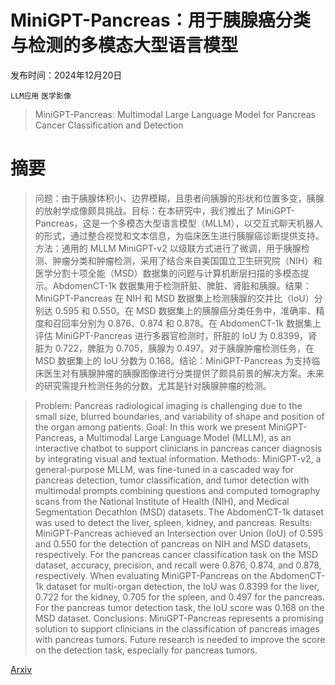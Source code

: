 # MiniGPT-Pancreas：用于胰腺癌分类与检测的多模态大型语言模型

发布时间：2024年12月20日

`LLM应用` `医学影像`

> MiniGPT-Pancreas: Multimodal Large Language Model for Pancreas Cancer Classification and Detection

# 摘要

> 问题：由于胰腺体积小、边界模糊，且患者间胰腺的形状和位置多变，胰腺的放射学成像颇具挑战。目标：在本研究中，我们推出了 MiniGPT-Pancreas，这是一个多模态大型语言模型（MLLM），以交互式聊天机器人的形式，通过整合视觉和文本信息，为临床医生进行胰腺癌诊断提供支持。方法：通用的 MLLM MiniGPT-v2 以级联方式进行了微调，用于胰腺检测、肿瘤分类和肿瘤检测，采用了结合来自美国国立卫生研究院（NIH）和医学分割十项全能（MSD）数据集的问题与计算机断层扫描的多模态提示。AbdomenCT-1k 数据集用于检测肝脏、脾脏、肾脏和胰腺。结果：MiniGPT-Pancreas 在 NIH 和 MSD 数据集上检测胰腺的交并比（IoU）分别达 0.595 和 0.550。在 MSD 数据集上的胰腺癌分类任务中，准确率、精度和召回率分别为 0.876、0.874 和 0.878。在 AbdomenCT-1k 数据集上评估 MiniGPT-Pancreas 进行多器官检测时，肝脏的 IoU 为 0.8399，肾脏为 0.722，脾脏为 0.705，胰腺为 0.497。对于胰腺肿瘤检测任务，在 MSD 数据集上的 IoU 分数为 0.168。结论：MiniGPT-Pancreas 为支持临床医生对有胰腺肿瘤的胰腺图像进行分类提供了颇具前景的解决方案。未来的研究需提升检测任务的分数，尤其是针对胰腺肿瘤的检测。

> Problem: Pancreas radiological imaging is challenging due to the small size, blurred boundaries, and variability of shape and position of the organ among patients. Goal: In this work we present MiniGPT-Pancreas, a Multimodal Large Language Model (MLLM), as an interactive chatbot to support clinicians in pancreas cancer diagnosis by integrating visual and textual information. Methods: MiniGPT-v2, a general-purpose MLLM, was fine-tuned in a cascaded way for pancreas detection, tumor classification, and tumor detection with multimodal prompts combining questions and computed tomography scans from the National Institute of Health (NIH), and Medical Segmentation Decathlon (MSD) datasets. The AbdomenCT-1k dataset was used to detect the liver, spleen, kidney, and pancreas. Results: MiniGPT-Pancreas achieved an Intersection over Union (IoU) of 0.595 and 0.550 for the detection of pancreas on NIH and MSD datasets, respectively. For the pancreas cancer classification task on the MSD dataset, accuracy, precision, and recall were 0.876, 0.874, and 0.878, respectively. When evaluating MiniGPT-Pancreas on the AbdomenCT-1k dataset for multi-organ detection, the IoU was 0.8399 for the liver, 0.722 for the kidney, 0.705 for the spleen, and 0.497 for the pancreas. For the pancreas tumor detection task, the IoU score was 0.168 on the MSD dataset. Conclusions: MiniGPT-Pancreas represents a promising solution to support clinicians in the classification of pancreas images with pancreas tumors. Future research is needed to improve the score on the detection task, especially for pancreas tumors.

[Arxiv](https://arxiv.org/abs/2412.15925)
